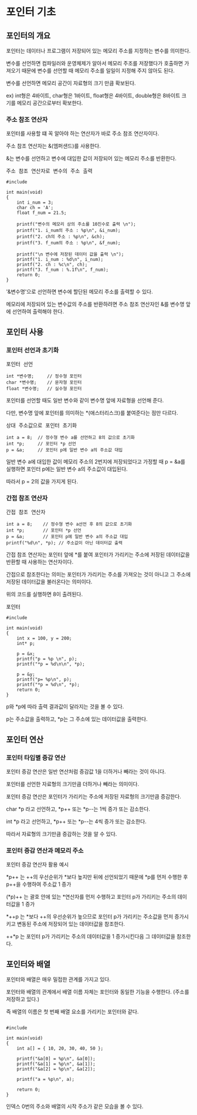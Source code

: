 # 포인터 기초

## 포인터의 개요
포인터는 데이터나 프로그램이 저장되어 있는 메모리 주소를 지정하는 변수를 의미한다.

변수를 선언하면 컴파일러와 운영체제가 알아서 메모리 주조를 저장했다가 호출하면 가져오기 때문에 변수를 선언할 때 메모리 주소를 일일이 지정해 주지 않아도 된다.

변수를 선언하면 메모리 공간이 자료형의 크기 만큼 확보된다.

ex) int형은 4바이트, char형은 1바이트, float형은 4바이트, double형은 8바이트 크기를 메모리 공간으로부터 확보한다.

### 주소 참조 연산자
포인터를 사용할 떄 꼭 알아야 하는 연산자가 바로 주소 참조 연산자이다.

주소 참조 연산자는 &(엠퍼샌드)를 사용한다.

&는 변수를 선언하고 변수에 대입한 값이 저장되어 있는 메모리 주소를 반환한다.
<pre>주소 참조 연산자로 변수의 주소 출력
<code>
#include<stdio.h>

int main(void)
{
	int i_num = 3;
	char ch = 'A';
	float f_num = 21.5;

	printf("변수의 메모리 상의 주소를 10진수로 출력 \n");		
	printf("1. i_num의 주소 : %p\n", &i_num);
	printf("2. ch의 주소 : %p\n", &ch);
	printf("3. f_num의 주소 : %p\n", &f_num);

	printf("\n 변수에 저장된 데이터 값을 출력 \n");
	printf("1. i_num : %d\n", i_num);
	printf("2. ch : %c\n", ch);
	printf("3. f_num : %.1f\n", f_num);
	return 0;
}</code></pre>
'&변수명'으로 선언하면 변수에 할단된 메모리 주소를 출력할 수 있다.

메모리에 저장되어 있는 변수값의 주소를 반환하려면 주소 참조 연산자인 &를 변수명 앞에 선언하여 출력해야 한다.

## 포인터 사용

### 포인터 선언과 초기화
<pre>포인터 선언
<code>
int *변수명;     // 정수형 포인터
char *변수명;    // 문자형 포인터
float *변수명;   // 실수형 포인터</code></pre>
포인터를 선언할 때도 일반 변수와 같이 변수명 앞에 자료형을 선언해 준다.

다만, 변수명 앞에 포인터를 의미하는 *(애스터리스크)를 붙여준다는 점만 다르다.

<pre>상대 주소값으로 포인터 초기화
<code>
int a = 8;  // 정수형 변수 a를 선언하고 8의 값으로 초기화
int *p;     // 포인터 *p 선언
p = &a;     // 포인터 p에 일반 변수 a의 주소값 대입 </code></pre>
일반 변수 a에 대입한 값이 메모리 주소의 2번지에 저장되었다고 가정할 때 p = &a를 실행하면 
포인터 p에는 일반 변수 a의 주소값이 대입된다.

따라서 p = 2의 값을 가지게 된다.

### 간접 참조 연산자

<pre>간접 참조 연산자
<code>
int a = 8;    // 정수형 변수 a선언 후 8의 값으로 초기화
int *p;       // 포인터 *p 선언
p = &a;       // 포인터 p에 일반 변수 a의 주소값 대입
printf("%d\n", *p); // 주소값이 아닌 데이터값 출력 </code></pre>
간접 참조 연산자는 포인터 앞에 *를 붙여 포인터가 가리키는 주소에 저장된 데이터값을 반환할 때 사용하는 연산자이다.

간접으로 참조한다는 의미는 포인터가 가리키는 주소를 가져오는 것이 아니고 그 주소에 저장된 데이터값을 불러온다는 의미이다.

위의 코드를 실행하면 8이 출려된다.

<pre>포인터
<code>
#include<stdio.h>

int main(void)
{
	int x = 100, y = 200;
	int* p;

	p = &x;
	printf("p = %p \n", p);
	printf("*p = %d\n\n", *p);

	p = &y;
	printf("p= %p\n", p);
	printf("*p = %d\n", *p);
	return 0;
}</code></pre>
p와 *p에 따라 출력 결과값이 달라지는 것을 볼 수 있다.

p는 주소값을 출력하고, *p는 그 주소에 있는 데이터값을 출력한다.

## 포인터 연산

### 포인터 타입별 증감 연산
포인터 증감 연산은 일반 연산처럼 증감값 1을 더하거나 빼라는 것이 아니다.

포인터를 선언한 자료형의 크기만큼 더하거나 빼라는 의미이다.

포인터 증감 연산은 포인터가 가리키는 주소에 저장된 자료형의 크기만큼 증감한다.

char *p 라고 선언하고, *p++ 또는 *p--는 1씩 증가 또는 감소한다.

int *p 라고 선언하고, *p++ 또는 *p--는 4씩 증가 또는 감소한다.

따라서 자료형의 크기만큼 증감하는 것을 알 수 있다.

### 포인터 증감 연산과 메모리 주소

포인터 증감 연산자 활용 예시

*p++ 는 ++의 우선순위가 *보다 높지만 뒤에 선언되었기 때문에 *p를 먼저 수행한 후 p++을 수행하여 주소값 1 증가

(*p)++ 는 괄호 안에 있는 *연산자를 먼저 수행하고 포인터 p가 가리키는 주소의 데이터값을 1 증가

*++p 는 *보다 ++의 우선순위가 높으므로 포인터 p가 가리키는 주소값을 먼저 증가시키고 변동된 주소에 저장되어 있는 데이터값을 참조한다.

++*p 는 포인터 p가 가리키는 주소의 데이터값을 1 증가시킨다음 그 데이터값을 참조한다.

## 포인터와 배열
포인터와 배열은 매우 밀접한 관계를 가지고 있다.

포인터와 배열의 관계에서 배열 이름 자체는 포인터와 동일한 기능을 수행한다. (주소를 저장하고 있다.)

즉 배열의 이름은 첫 번째 배열 요소를 가리키는 포인터와 같다.

<pre>
<code>
#include<stdio.h>			

int main(void)
{
	int a[] = { 10, 20, 30, 40, 50 };

	printf("&a[0] = %p\n", &a[0]);
	printf("&a[1] = %p\n", &a[1]);
	printf("&a[2] = %p\n", &a[2]);

	printf("a = %p\n", a);

	return 0;
}</code></pre>
인덱스 0번의 주소와 배열의 시작 주소가 같은 모습을 볼 수 있다.

